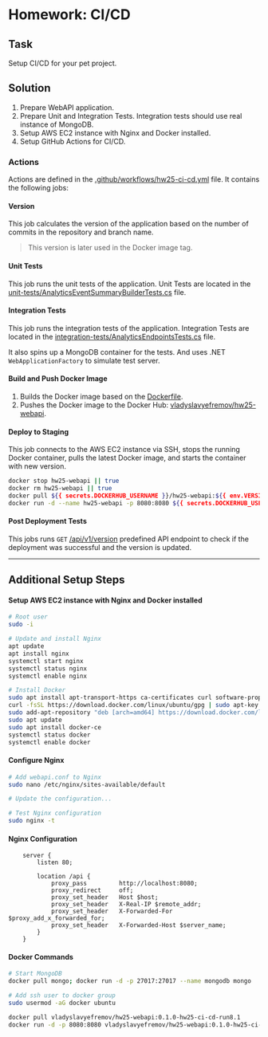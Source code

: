 # Homework: CI/CD

## Task

Setup CI/CD for your pet project.

## Solution

1. Prepare WebAPI application.
2. Prepare Unit and Integration Tests. Integration tests should use real instance of MongoDB.
3. Setup AWS EC2 instance with Nginx and Docker installed.
4. Setup GitHub Actions for CI/CD.

### Actions

Actions are defined in the [.github/workflows/hw25-ci-cd.yml](../.github/workflows/hw25-ci-cd.yml) file.
It contains the following jobs:

#### Version

This job calculates the version of the application based on the number of commits in the repository and branch name.

> This version is later used in the Docker image tag.

#### Unit Tests

This job runs the unit tests of the application. Unit Tests are located in the [unit-tests/AnalyticsEventSummaryBuilderTests.cs](./src/unit-tests/AnalyticsEventSummaryBuilderTests.cs) file.

#### Integration Tests

This job runs the integration tests of the application. Integration Tests are located in the [integration-tests/AnalyticsEndpointsTests.cs](./src/integration-tests/AnalyticsEndpointsTests.cs) file.

It also spins up a MongoDB container for the tests. And uses .NET `WebApplicationFactory` to simulate test server.

#### Build and Push Docker Image

1. Builds the Docker image based on the [Dockerfile](./src/webapi/Dockerfile).
2. Pushes the Docker image to the Docker Hub: [vladyslavyefremov/hw25-webapi](https://hub.docker.com/repository/docker/vladyslavyefremov/hw25-webapi/general).

#### Deploy to Staging

This job connects to the AWS EC2 instance via SSH, stops the running Docker container, pulls the latest Docker image, and starts the container with new version.

```bash
docker stop hw25-webapi || true
docker rm hw25-webapi || true
docker pull ${{ secrets.DOCKERHUB_USERNAME }}/hw25-webapi:${{ env.VERSION }}
docker run -d --name hw25-webapi -p 8080:8080 ${{ secrets.DOCKERHUB_USERNAME }}/hw25-webapi:${{ env.VERSION }}
```

#### Post Deployment Tests

This jobs runs `GET` [/api/v1/version](http://ec2-13-60-41-136.eu-north-1.compute.amazonaws.com/api/v1/version) predefined API endpoint to check if the deployment was successful and the version is updated.

---

## Additional Setup Steps

#### Setup AWS EC2 instance with Nginx and Docker installed

```bash
# Root user
sudo -i

# Update and install Nginx
apt update
apt install nginx
systemctl start nginx
systemctl status nginx
systemctl enable nginx

# Install Docker
sudo apt install apt-transport-https ca-certificates curl software-properties-common
curl -fsSL https://download.docker.com/linux/ubuntu/gpg | sudo apt-key add -
sudo add-apt-repository "deb [arch=amd64] https://download.docker.com/linux/ubuntu $(lsb_release -cs) stable"
sudo apt update
sudo apt install docker-ce
systemctl status docker
systemctl enable docker
```

#### Configure Nginx

```bash
# Add webapi.conf to Nginx
sudo nano /etc/nginx/sites-available/default

# Update the configuration...

# Test Nginx configuration
sudo nginx -t
```

#### Nginx Configuration

```
    server {
        listen 80;

        location /api {
            proxy_pass         http://localhost:8080;
            proxy_redirect     off;
            proxy_set_header   Host $host;
            proxy_set_header   X-Real-IP $remote_addr;
            proxy_set_header   X-Forwarded-For $proxy_add_x_forwarded_for;
            proxy_set_header   X-Forwarded-Host $server_name;
        }
    }
```

#### Docker Commands

```bash
# Start MongoDB
docker pull mongo; docker run -d -p 27017:27017 --name mongodb mongo

# Add ssh user to docker group
sudo usermod -aG docker ubuntu 

docker pull vladyslavyefremov/hw25-webapi:0.1.0-hw25-ci-cd-run8.1
docker run -d -p 8080:8080 vladyslavyefremov/hw25-webapi:0.1.0-hw25-ci-cd-run8.1 --name hw25-webapi
```

